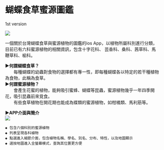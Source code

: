 # 蝴蝶食草蜜源圖鑑
1st version

<img src=https://www.ncnu.edu.tw/ncnuweb/units/share/全校共用/web_material/images/banner/banner_2.gif>

一個關於台灣蝴蝶食草與蜜源植物的圖鑑的ios App，以植物所屬科別進行分類，目前已有六科蜜源植物的相關資訊，包含十字花科、
芸香科、桑科、茜草科、馬鞭草科、榆科。

**▶何謂蝴蝶食草？**  
　　每種蝴蝶的幼蟲對食物的選擇都有專一性，即每種蝴蝶各以特定的若干種植物為食物，此稱為食草。  
**▶何謂蜜源植物？**  
　　會產生花蜜的植物，能夠吸引蜜蜂、蝴蝶等昆蟲，蜜源植物幾乎一年四季開花，吸引昆蟲前來覓食。  
　　有些食草植物在開花期也能成為蝶類的蜜源植物，如柑橘類、馬利筋等。  

**▶APP介面與簡介**  
<img src=https://imgur.com/q8D4t5c>  
  
    ◆ 包含六個科別的蜜源植物  
    ◆ 列表呈現各科植物  
    ◆ 點選進入細節介面，包含植物名稱、學名、別名、分布、特性，以及地圖顯示  
    ◆ 選按地圖進入全螢幕模式，查詢其位置更方便  
